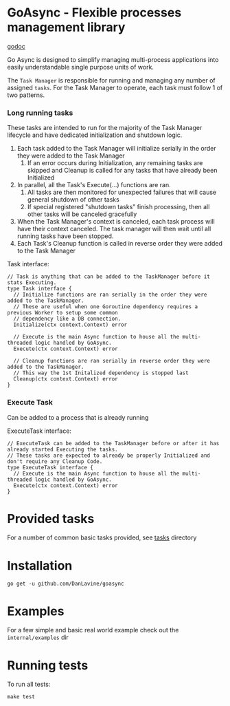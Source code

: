 # GoAsync - Flexible processes management library
[godoc](https://pkg.go.dev/github.com/DanLavine/goasync)

Go Async is designed to simplify managing multi-process applications into easily understandable
single purpose units of work.

The `Task Manager` is responsible for running and managing any number of assigned `tasks`.
For the Task Manager to operate, each task must follow 1 of two patterns.

### Long running tasks
These tasks are intended to run for the majority of the Task Manager lifecycle and have dedicated
initialization and shutdown logic. 

1. Each task added to the Task Manager will initialize serially in the order they were added to the Task Manager
    1. If an error occurs during Initialization, any remaining tasks are skipped and Cleanup is called for any tasks that have already been Initialized
2. In parallel, all the Task's Execute(...) functions are ran.
    1. All tasks are then monitored for unexpected failures that will cause general shutdown of other tasks
    1. If special registered "shutdown tasks" finish processing, then all other tasks will be canceled gracefully 
3. When the Task Manager's context is canceled, each task process will have their context canceled. The task manager will then wait until
   all running tasks have been stopped.
4. Each Task's Cleanup function is called in reverse order they were added to the Task Manager

Task interface:
```
// Task is anything that can be added to the TaskManager before it stats Executing.
type Task interface {
  // Initialize functions are ran serially in the order they were added to the TaskManager.
  // These are useful when one Goroutine dependency requires a previous Worker to setup some common
  // dependency like a DB connection.
  Initialize(ctx context.Context) error

  // Execute is the main Async function to house all the multi-threaded logic handled by GoAsync.
  Execute(ctx context.Context) error

  // Cleanup functions are ran serially in reverse order they were added to the TaskManager.
  // This way the 1st Initalized dependency is stopped last
  Cleanup(ctx context.Context) error
}
```

### Execute Task
Can be added to a process that is already running

ExecuteTask interface:
```
// ExecuteTask can be added to the TaskManager before or after it has already started Executing the tasks.
// These tasks are expected to already be properly Initialized and don't require any Cleanup Code.
type ExecuteTask interface {
  // Execute is the main Async function to house all the multi-threaded logic handled by GoAsync.
  Execute(ctx context.Context) error
}
```

# Provided tasks
For a number of common basic tasks provided, see [tasks](./tasks) directory

# Installation
```
go get -u github.com/DanLavine/goasync
```

# Examples
For a few simple and basic real world example check out the `internal/examples` dir

# Running tests
To run all tests:
```
make test
```
